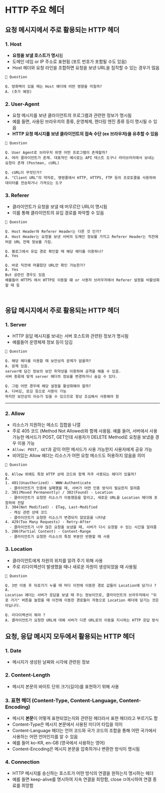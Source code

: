 # HTTP 주요 헤더 
## 요청 메시지에서 주로 활용되는 HTTP 헤더

### 1. Host 
- **요청을 보낼 호스트가 명시**됨
- 도메인 네임 or IP 주소로 표현됨 (포트 번호가 포함될 수도 있음)
- Host 헤더와 요청 라인을 조합하면 요청을 보낸 URL을 짐작할 수 있는 경우가 많음 

``` 
🔎 Question

Q. 방화벽이 있을 때는 Host 헤더에 어떤 영향을 끼칠까? 
A. (추가 예정)
```

### 2. User-Agent
- 요청 메시지를 보낸 클라이언트의 프로그램과 관련한 정보가 명시됨 
- 예를 들면, 사용된 브라우저의 종류, 운영체제, 렌더링 엔진 종류 등이 명시될 수 있음 
- **HTTP 요청 메시지를 보낸 클라이언트의 접속 수단 (ex 브라우저)을 유추할 수 있음**

```
🔎 Question

Q. User Agent로 브라우저 외엔 어떤 프로그램이 존재할까? 
A. 여러 클라이언트가 존재. 대표적인 예시로는 API 테스트 도구나 라이브러리에서 보내는 요청이 존재 (Postman, cURL)

Q. cURL이 무엇인가? 
A. "Client URL"의 약자로, 명령줄에서 HTTP, HTTPS, FTP 등의 프로토콜을 사용하여 데이터를 전송하거나 가져오는 도구

```



### 3. Referer
- 클라이언트가 요청을 보낼 때 머무르던 URL이 명시됨 
- 이를 통해 클라이언트의 유입 경로를 파악할 수 있음 

```
🔎 Question

Q. Host Header와 Referer Header는 다른 것 인가? 
A. Host Header는 요청을 보낸 서버의 도메인 정보를 가지고 Referer Header는 직전에 머문 URL 전체 정보를 가짐. 

Q. 블로그에서 유입 경로 확인할 때 해당 헤더를 이용하나? 
A. Yes 

Q. 바로 직전에 머물렀던 URL만 확인 가능한가? 
A. Yes 
But 공란인 경우도 있음 
예를들어 HTTPS 에서 HTTP로 이동할 떄 or 사용자 브라우저에서 Referer 설정을 비활성화할 때 등 



```



## 응답 메시지에서 주로 활용되는 HTTP 헤더
### 1. Server  
- HTTP 응답 메시지를 보내는 서버 호스트와 관련된 정보가 명시됨 
- 예를들어 운영체제 정보 등이 담김 

```
🔎 Question

Q. 해당 헤더를 이용할 때 보안상의 문제가 없을까? 
A. 문제 있음. 
server에 담긴 정보의 보안 취약성을 이용하여 공격을 해올 수 있음. 
서버 종류에 맞게 server 헤더의 정보를 변경하거나 숨길 수 있다. 

Q. 그럼 어떤 경우에 해당 설정을 활성화해야 할까? 
A. 디버깅, 로깅 등으로 사용이 가능 
하지만 보안상의 이슈가 있을 수 있으므로 항상 조심해서 사용해야 함

```

---
### 2. Allow 
- 리소스가 지원하는 메소드 집합을 나열
- 주로 405 코드 (Method Not Allowed)와 함께 사용됨. 예를 들어, 서버에서 사용 가능한 메서드가 POST, GET인데 사용자가 DELETE Method로 요청을 보냈을 경우 이용 가능
- `Allow: POST, GET`과 같이 어떤 메서드가 사용 가능한지 사용자에게 공유 가능 
- 비어있는 Allow 헤더는 리소스가 어떤 요청 메소드도 허용하지 않음을 의미

```
🔎 Question

Q. Allow 외에도 특정 HTTP 상태 코드와 함께 자주 사용되는 헤더가 있을까?
A. 
1. 401(Unauthorized) - WWW-Authenticate
  - 클라이언트가 인증에 실패했을 때, 서버가 어떤 인증 방식이 필요한지 알려줌 
2. 301(Moved Permanently) / 302(Found) - Location
  - 클라이언트가 요청한 리소스가 이동했음을 알리고, 새로운 URL을 Location 헤더에 포함하여 전달
3. 304(Not Modified) - ETag, Last-Modified
  - 캐싱 관련 상태 코드 
  - 클라이언트가 요청한 리소스가 변경되지 않았음을 나타냄 
4. 429(Too Many Requests) - Retry-After  
  - 클라이언트가 너무 많은 요청을 보냈을 때, 서버가 다시 요청할 수 있는 시간을 알려줌 
5. 206(Partial Content) - Content-Range
  - 클라이언트가 요청한 리소스의 특정 부분만 반환할 때 사용 

```

### 3. Location
- 클라이언트에게 자원의 위치를 알려 주기 위해 사용
- 주로 리다이렉션이 발생했을 때나 새로운 자원이 생성되었을 때 사용됨  

```
🔎 Question

Q. 3번 이동 후 뒤로가기 누를 때 마다 이전에 이동한 경로 값들이 Location에 담기나 ?  
A. 
Location 헤더는 서버가 응답을 보낼 때 주는 정보이므로, 클라이언트의 브라우저에서 "뒤로 가기" 버튼을 눌렀을 때 이전에 이동한 경로들이 자동으로 Location 헤더에 담기는 것은 아닙니다.

Q. 리다이렉션이 뭐야 ? 
A. 클라이언트가 요청한 URL에 대해 서버가 다른 URL로의 이동을 지시하는 HTTP 응답 방식
```




## 요청, 응답 메시지 모두에서 활용되는 HTTP 헤더 

### 1. Date
- 메시지가 생성된 날짜와 시각에 관련된 정보


### 2. Content-Length
- 메시지 본문의 바이트 단위 크기(길이)를 표현하기 위해 사용 


### 3. 표현 헤더 (Content-Type, Content-Language, Content-Encoding)
- 메시지 **본문**이 어떻게 표현되었는지와 관련된 헤더라서 표현 헤더라고 부르기도 함
- Content-Type은 메시지 본문에서 사용된 미디어 타입을 의미 
- Content-Language 헤더는 언어 코드와 국가 코드의 조합을 통해 어떤 국가에서 사용하는 어떤 언어인지를 알 수 있음 
- 예를 들어 ko-KR, en-GB (영국에서 사용하는 영어) 
- Content-Encoding은 메시지 본문을 압축하거나 변환한 방식이 명시됨 


### 4. Connection
- HTTP 메시지를 송신하는 호스트가 어떤 방식의 연결을 원하는지 명시하는 헤더 
- 예를 들면 keep-alive를 명시하여 지속 연결을 희망함, close ㅁ여시하여 연결 종료를 희망함 